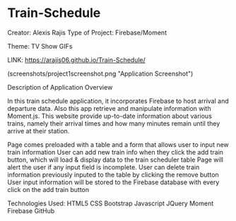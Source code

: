 # Train-Schedule
Creator: Alexis Rajis
Type of Project: Firebase/Moment

Theme: TV Show GIFs

 LINK:
  https://arajis06.github.io/Train-Schedule/
  
  (screenshots/project1screenshot.png "Application Screenshot")

Description of Application
Overview

In this train schedule application, it incorporates Firebase to host arrival and departure data. Also this app retrieve and manipulate information with Moment.js. This website provide up-to-date information about various trains, namely their arrival times and how many minutes remain until they arrive at their station.


Page comes preloaded with a table and a form that allows user to input new train information 
User can add new train info when they click the add train button, which will load & display data to the train scheduler table
Page will alert the user if any input field is incomplete.
User can delete train information previously inputed to the table by clicking the remove button 
User input information will be stored to the Firebase database with every click on the add train button

Technologies Used:
HTML5
CSS
Bootstrap
Javascript
JQuery
Moment
Firebase
GitHub

